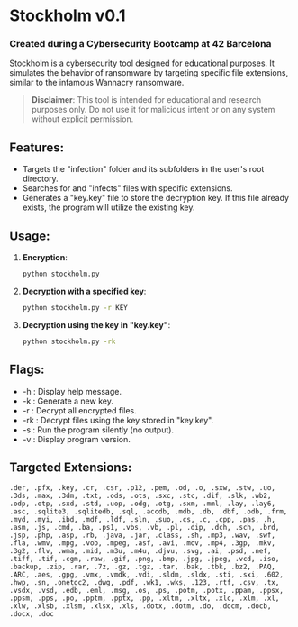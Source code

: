 # Stockholm v0.1 

### Created during a Cybersecurity Bootcamp at 42 Barcelona

Stockholm is a cybersecurity tool designed for educational purposes. It simulates the behavior of ransomware by targeting specific file extensions, similar to the infamous Wannacry ransomware.

> **Disclaimer**: This tool is intended for educational and research purposes only. Do not use it for malicious intent or on any system without explicit permission.

## Features:

- Targets the "infection" folder and its subfolders in the user's root directory.
- Searches for and "infects" files with specific extensions.
- Generates a "key.key" file to store the decryption key. If this file already exists, the program will utilize the existing key.

## Usage:

1. **Encryption**: 
   ```bash
   python stockholm.py
    ```

2. **Decryption with a specified key**:
    ```bash
   python stockholm.py -r KEY
    ```

3. **Decryption using the key in "key.key"**:
    ```bash
   python stockholm.py -rk
    ```

## Flags:
- -h : Display help message.
- -k : Generate a new key.
- -r : Decrypt all encrypted files.
- -rk : Decrypt files using the key stored in "key.key".
- -s : Run the program silently (no output).
- -v : Display program version.

## Targeted Extensions:
```
.der, .pfx, .key, .cr, .csr, .p12, .pem, .od, .o, .sxw, .stw, .uo, .3ds, .max, .3dm, .txt, .ods, .ots, .sxc, .stc, .dif, .slk, .wb2, .odp, .otp, .sxd, .std, .uop, .odg, .otg, .sxm, .mml, .lay, .lay6, .asc, .sqlite3, .sqlitedb, .sql, .accdb, .mdb, .db, .dbf, .odb, .frm, .myd, .myi, .ibd, .mdf, .ldf, .sln, .suo, .cs, .c, .cpp, .pas, .h, .asm, .js, .cmd, .ba, .ps1, .vbs, .vb, .pl, .dip, .dch, .sch, .brd, .jsp, .php, .asp, .rb, .java, .jar, .class, .sh, .mp3, .wav, .swf, .fla, .wmv, .mpg, .vob, .mpeg, .asf, .avi, .mov, .mp4, .3gp, .mkv, .3g2, .flv, .wma, .mid, .m3u, .m4u, .djvu, .svg, .ai, .psd, .nef, .tiff, .tif, .cgm, .raw, .gif, .png, .bmp, .jpg, .jpeg, .vcd, .iso, .backup, .zip, .rar, .7z, .gz, .tgz, .tar, .bak, .tbk, .bz2, .PAQ, .ARC, .aes, .gpg, .vmx, .vmdk, .vdi, .sldm, .sldx, .sti, .sxi, .602, .hwp, .sn, .onetoc2, .dwg, .pdf, .wk1, .wks, .123, .rtf, .csv, .tx, .vsdx, .vsd, .edb, .eml, .msg, .os, .ps, .potm, .potx, .ppam, .ppsx, .ppsm, .pps, .po, .pptm, .pptx, .pp, .xltm, .xltx, .xlc, .xlm, .xl, .xlw, .xlsb, .xlsm, .xlsx, .xls, .dotx, .dotm, .do, .docm, .docb, .docx, .doc

```

